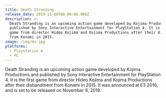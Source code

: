 ```yaml
---
title: Death Stranding
release_date: 2019-11-08T08:00:00.000Z
description: >-
  Death Stranding is an upcoming action game developed by Kojima Productions and
  published by Sony Interactive Entertainment for PlayStation 4. It is the first
  game from director Hideo Kojima and Kojima Productions after their disbandment
  from Konami in 2015.
image: /img/ds.jpg
platforms:
  - Playstation 4
  - PC
---
```

Death Stranding is an upcoming action game developed by Kojima Productions and published by Sony Interactive Entertainment for PlayStation 4. It is the first game from director Hideo Kojima and Kojima Productions after their disbandment from Konami in 2015. It was announced at E3 2016, and is set to be released on November 8, 2019.
